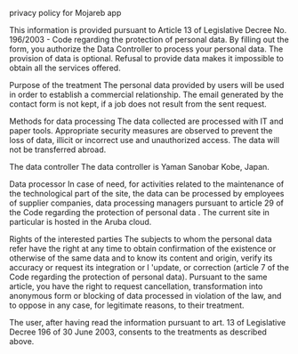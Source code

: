 
privacy policy for Mojareb app

This information is provided pursuant to Article 13 of Legislative Decree No. 196/2003 - Code regarding the protection of personal data.
By filling out the form, you authorize the Data Controller to process your personal data. The provision of data is optional. Refusal to provide data makes it impossible to obtain all the services offered.

Purpose of the treatment
The personal data provided by users will be used in order to establish a commercial relationship. The email generated by the contact form is not kept, if a job does not result from the sent request.

Methods for data processing
The data collected are processed with IT and paper tools. Appropriate security measures are observed to prevent the loss of data, illicit or incorrect use and unauthorized access. The data will not be transferred abroad.

The data
controller The data controller is Yaman Sanobar Kobe, Japan.


Data processor In case of need, for activities related to the maintenance of the technological part of the site, the data can be processed by employees of supplier companies, data processing managers pursuant to article 29 of the Code regarding the protection of personal data . The current site in particular is hosted in the Aruba cloud.

Rights of the interested
parties The subjects to whom the personal data refer have the right at any time to obtain confirmation of the existence or otherwise of the same data and to know its content and origin, verify its accuracy or request its integration or l 'update, or correction (article 7 of the Code regarding the protection of personal data). Pursuant to the same article, you have the right to request cancellation, transformation into anonymous form or blocking of data processed in violation of the law, and to oppose in any case, for legitimate reasons, to their treatment.

The user, after having read the information pursuant to art. 13 of Legislative Decree 196 of 30 June 2003, consents to the treatments as described above.
